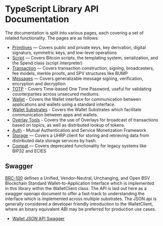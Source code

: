 # TypeScript Library API Documentation

The documentation is split into various pages, each covering a set of related functionality. The pages are as follows:

- [Primitives](./primitives.md) — Covers public and private keys, key derivation, digital signaturs, symmetric keys, and low-level operations
- [Script](./script.md) — Covers Bitcoin scripts, the templating system, serialization, and the Spend class (script interpreter)
- [Transaction](./transaction.md) — Covers transaction construction, signing, broadcasters, fee models, merkle proofs, and SPV structures like BUMP
- [Messages](./messages.md) — Covers generalizable message signing, verification, encryption and decryption
- [TOTP](./totp.md) - Covers Time-based One Time Password, useful for validating counterparties across unsecured mediums.
- [Wallet](./wallet.md) - Covers the Wallet interface for communication between applications and wallets using a standard interface.
- [Wallet Substrates](./wallet-substrates.md) - Covers the Wallet Substrates which facilitate communication between apps and wallets.
- [Overlay Tools](./overlay-tools.md) - Covers the use of Overlays for broadcast of transactions based on topics, as well as distributed lookup of tokens.
- [Auth](./auth.md) - Mutual Authentication and Service Monetization Framework
- [Storage](./storage.md) — Covers a UHRP client for storing and retrieving data from distributed data storage services by hash.
- [Compat](./compat.md) — Covers deprecated functionality for legacy systems like BIP32 and ECIES

## Swagger

[BRC-100](https://brc.dev/100) defines a Unified, Vendor-Neutral, Unchanging, and Open BSV Blockchain Standard Wallet-to-Application Interface which is implemented in this library within the WalletClient class. The API is laid out here as a swagger openapi document to offer a fast-track to understanding the interface which is implemented across multiple substrates. The JSON api is generally considered a developer friendly introduction to the WalletClient, where an binary equivalent ABI may be preferred for production use cases.

- [Wallet JSON API Swagger](./swagger)
